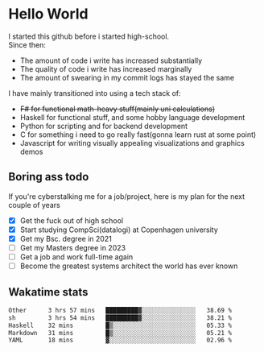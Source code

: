 # Hello World

I started this github before i started high-school.  
Since then:
- The amount of code i write has increased substantially
- The quality of code i write has increased marginally
- The amount of swearing in my commit logs has stayed the same

I have mainly transitioned into using a tech stack of:
- ~~F# for functional math-heavy stuff(mainly uni calculations)~~
- Haskell for functional stuff, and some hobby language development
- Python for scripting and for backend development
- C for something i need to go really fast(gonna learn rust at some point)
- Javascript for writing visually appealing visualizations and graphics demos

## Boring ass todo
If you're cyberstalking me for a job/project, here is my plan for the next couple of years
- [x] Get the fuck out of high school
- [x] Start studying CompSci(datalogi) at Copenhagen university
- [x] Get my Bsc. degree in 2021
- [ ] Get my Masters degree in 2023
- [ ] Get a job and work full-time again
- [ ] Become the greatest systems architect the world has ever known

## Wakatime stats
<!--START_SECTION:waka-->

```txt
Other      3 hrs 57 mins   █████████▓░░░░░░░░░░░░░░░   38.69 %
sh         3 hrs 54 mins   █████████▓░░░░░░░░░░░░░░░   38.21 %
Haskell    32 mins         █▒░░░░░░░░░░░░░░░░░░░░░░░   05.33 %
Markdown   31 mins         █▒░░░░░░░░░░░░░░░░░░░░░░░   05.21 %
YAML       18 mins         ▓░░░░░░░░░░░░░░░░░░░░░░░░   02.96 %
```

<!--END_SECTION:waka-->
